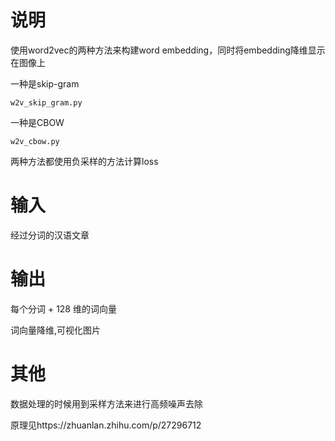 # 说明
使用word2vec的两种方法来构建word embedding，同时将embedding降维显示在图像上

一种是skip-gram
```
w2v_skip_gram.py
```
一种是CBOW
```
w2v_cbow.py
```
两种方法都使用负采样的方法计算loss

# 输入
经过分词的汉语文章

# 输出

每个分词 + 128 维的词向量

词向量降维,可视化图片

# 其他

数据处理的时候用到采样方法来进行高频噪声去除

原理见https://zhuanlan.zhihu.com/p/27296712
